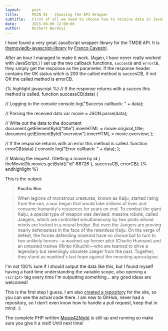```yaml
---
layout:     post
title:      M42N 01 - Choosing the API Wrapper
subtitle:   First of all we need to choose how to receive data in JavaScript.
date:       2015-06-09 12:00:00
author:     Norbert Berényi
---
```


I have found a very great JavaScript wrapper library for the TMDB API. It is [themoviedb-javascript-library](https://github.com/cavestri/themoviedb-javascript-library/) by [Franco Cavestri](https://github.com/cavestri).

After an hour I managed to make it work. (Again, I have never really worked with JavaScript.) I set up the two callback functions, `succesCB` and `errorCB`, they simply get the response as the parameter. If the response header contains the OK status witch is 200 the called method is succesCB, if not OK the called method is errorCB.

{% highlight javascript %}
// If the response returns with a succes this method is called.
function successCB(data) {

  // Logging to the console
  console.log("Success callback: " + data);

  // Parsing the received data
  var movie = JSON.parse(data);

  // Write out the data to the document
  document.getElementById("title").innerHTML = movie.original_title;
  document.getElementById("overview").innerHTML = movie.overview;
};

// If the response returns with an error this method is called.
function errorCB(data) {
    console.log("Error callback: " + data);
};

// Making the request. (Getting a movie by id.)
theMovieDb.movies.getById({"id":68726 }, successCB, errorCB);
{% endhighlight %}

This is the output:
>**Pacific Rim**

>When legions of monstrous creatures, known as Kaiju, started rising from the sea, a war began that would take millions of lives and consume humanity's resources for years on end. To combat the giant Kaiju, a special type of weapon was devised: massive robots, called Jaegers, which are controlled simultaneously by two pilots whose minds are locked in a neural bridge. But even the Jaegers are proving nearly defenseless in the face of the relentless Kaiju. On the verge of defeat, the forces defending mankind have no choice but to turn to two unlikely heroes—a washed-up former pilot (Charlie Hunnam) and an untested trainee (Rinko Kikuchi)—who are teamed to drive a legendary but seemingly obsolete Jaeger from the past. Together, they stand as mankind's last hope against the mounting apocalypse.

I'm not 100% sure if I should output the data like this, but I found myself having a hard time understanding the variable scope, also opening a `<script>` tag every time I'm outputting something... any good ideas are welcomed!

This is the first step I guess, I am also [created a repository](https://github.com/norbert-berenyi/movie42night) for the site, so you can see the actual code there. I am new to GitHub, never had a repository, so I don't even know how to handle a pull request, keep that in mind. :)

The complete PHP written [Movie42Night](http://movie42night.com/) is still up and running so make sure you give it a visit! Until next time!
